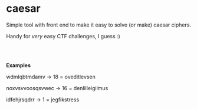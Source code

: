# caesar
Simple tool with front end to make it easy to solve (or make) caesar ciphers.

Handy for _very_ easy CTF challenges, I guess :)



<br>
<br>

**Examples**


wdmlqbtmdamv -> 18 = oveditlevsen

noxvsvvoosqsvwec -> 16 = denlilleigilmus

idfehjrsqdrr -> 1 = jegfikstress
